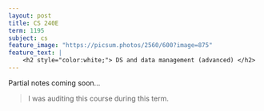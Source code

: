 ```yaml
---
layout: post
title: CS 240E
term: 1195
subject: cs
feature_image: "https://picsum.photos/2560/600?image=875"
feature_text: |
    <h2 style="color:white;"> DS and data management (advanced) </h2>
---
```


Partial notes coming soon...

 > I was auditing this course during this term.
